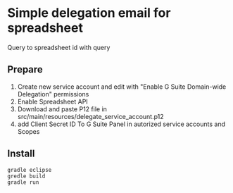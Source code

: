 # Simple delegation email for spreadsheet
Query to spreadsheet id with query

## Prepare

1. Create new service account and edit with "Enable G Suite Domain-wide Delegation" permissions
1. Enable Spreadsheet API
1. Download and paste P12 file in src/main/resources/delegate_service_account.p12 
1. add Client Secret ID To G Suite Panel in autorized service accounts and Scopes

## Install

    gradle eclipse
    gredle build
    gradle run
